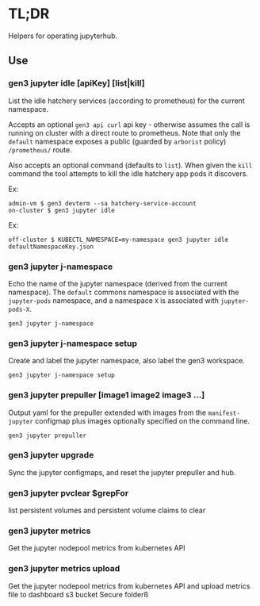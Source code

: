 # TL;DR

Helpers for operating jupyterhub.

## Use

### gen3 jupyter idle [apiKey] [list|kill]

List the idle hatchery services (according to prometheus)
for the current namespace.  

Accepts an optional `gen3 api curl` api
key - otherwise assumes the call is running on cluster with
a direct route to prometheus.  Note that only the `default`
namespace exposes a public (guarded by `arborist` policy) `/prometheus/` route.

Also accepts an optional command (defaults to `list`).  When given the `kill` command the tool attempts to kill the idle hatchery app pods it discovers.

Ex:
```
admin-vm $ gen3 devterm --sa hatchery-service-account
on-cluster $ gen3 jupyter idle
```

Ex:
```
off-cluster $ KUBECTL_NAMESPACE=my-namespace gen3 jupyter idle defaultNamespaceKey.json
```



### gen3 jupyter j-namespace

Echo the name of the jupyter namespace (derived from the current namespace).
The `default` commons namespace is associated with the `jupyter-pods` namespace,
and a namespace `X` is associated with `jupyter-pods-X`.

```
gen3 jupyter j-namespace
```

### gen3 jupyter j-namespace setup

Create and label the jupyter namespace, also label the gen3 workspace.

```
gen3 jupyter j-namespace setup
```

### gen3 jupyter prepuller [image1 image2 image3 ...]

Output yaml for the prepuller extended with images from the `manifest-jupyter`
configmap plus images optionally specified on the command line.

```
gen3 jupyter prepuller
```

### gen3 jupyter upgrade

Sync the jupyter configmaps, and reset the jupyter prepuller and hub.

### gen3 jupyter pvclear $grepFor

list persistent volumes and persistent volume claims to clear

### gen3 jupyter metrics

Get the jupyter nodepool metrics from kubernetes API

### gen3 jupyter metrics upload

Get the jupyter nodepool metrics from kubernetes API and upload metrics file to dashboard s3 bucket Secure folderß